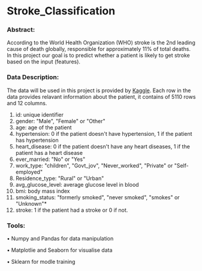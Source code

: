 # Stroke_Classification


### Abstract:

According to the World Health Organization (WHO) stroke is the 2nd leading cause of death globally, responsible for approximately 11% of total deaths.
In this project our goal is to predict whether a patient is likely to get stroke based on the input (features). 

### Data Description:

The data will be used in this project is provided by <a href="https://www.kaggle.com/fedesoriano/stroke-prediction-dataset">Kaggle</a>. 
Each row in the data provides relavant information about the patient, it contains of 5110 rows and 12 columns.

1) id: unique identifier
2) gender: "Male", "Female" or "Other"
3) age: age of the patient
4) hypertension: 0 if the patient doesn't have hypertension, 1 if the patient has hypertension
5) heart_disease: 0 if the patient doesn't have any heart diseases, 1 if the patient has a heart disease
6) ever_married: "No" or "Yes"
7) work_type: "children", "Govt_jov", "Never_worked", "Private" or "Self-employed"
8) Residence_type: "Rural" or "Urban"
9) avg_glucose_level: average glucose level in blood
10) bmi: body mass index
11) smoking_status: "formerly smoked", "never smoked", "smokes" or "Unknown"*
12) stroke: 1 if the patient had a stroke or 0 if not.

### Tools:

•	Numpy and Pandas for data manipulation 

•	Matplotlie and Seaborn for visualise data

•	Sklearn for modle training
